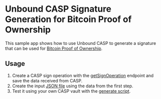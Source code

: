 # Unbound CASP Signature Generation for Bitcoin Proof of Ownership

This sample app shows how to use Unbound CASP to generate a signature that can be used for [Bitcoin Proof of Ownership](https://en.bitcoin.it/wiki/Proof_of_Ownership).

## Usage

1. Create a CASP sign operation with the [getSignOperation](https://www.unboundsecurity.com/docs/CASP/API/casp-byow.html#get-sign-operation) endpoint and save the data received from CASP.
1. Create the input [JSON file](https://github.com/unboundsecurity/unbound-sample-code/blob/main/blockchain/bitcoin/proof-of-ownership/javascript/casp-sign-op-complete.json) using the data from the first step.
1. Test it using your own CASP vault with the [generate script](https://github.com/unboundsecurity/unbound-sample-code/blob/main/blockchain/bitcoin/proof-of-ownership/javascript/generate.js).
